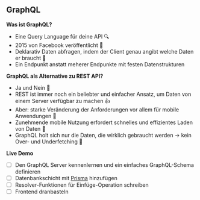 ## GraphQL

**Was ist GraphQL?**

- Eine Query Language für deine API 🔍
- 2015 von Facebook veröffentlicht :tada:
- Deklarativ Daten abfragen, indem der Client genau angibt welche Daten er braucht 📝
- Ein Endpunkt anstatt meherer Endpunkte mit festen Datenstrukturen

**GraphQL als Alternative zu REST API?**

- Ja und Nein 🤷‍
- REST ist immer noch ein beliebter und einfacher Ansatz, um Daten von einem Server verfügbar zu machen 👍
- Aber: starke Veränderung der Anforderungen vor allem für mobile Anwendungen 📱
- Zunehmende mobile Nutzung erfordert schnelles und effizientes Laden von Daten 🐎
- GraphQL holt sich nur die Daten, die wirklich gebraucht werden &rarr; kein Over- und Underfetching 🧘

**Live Demo**

- [ ] Den GraphQL Server kennenlernen und ein einfaches GraphQL-Schema definieren
- [ ] Datenbankschicht mit [Prisma](https://www.prisma.io/) hinzufügen
- [ ] Resolver-Funktionen für Einfüge-Operation schreiben
- [ ] Frontend dranbasteln
